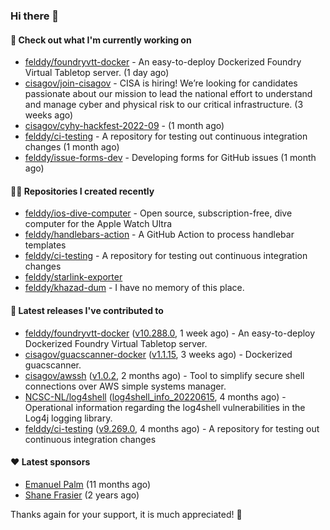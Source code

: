 ### Hi there 👋

#### 👷 Check out what I'm currently working on

- [felddy/foundryvtt-docker](https://github.com/felddy/foundryvtt-docker) - An easy-to-deploy Dockerized Foundry Virtual Tabletop server. (1 day ago)
- [cisagov/join-cisagov](https://github.com/cisagov/join-cisagov) - CISA is hiring! We’re looking for candidates passionate about our mission to lead the national effort to understand and manage cyber and physical risk to our critical infrastructure. (3 weeks ago)
- [cisagov/cyhy-hackfest-2022-09](https://github.com/cisagov/cyhy-hackfest-2022-09) -  (1 month ago)
- [felddy/ci-testing](https://github.com/felddy/ci-testing) - A repository for testing out continuous integration changes (1 month ago)
- [felddy/issue-forms-dev](https://github.com/felddy/issue-forms-dev) - Developing forms for GitHub issues (1 month ago)

#### 👨‍💻 Repositories I created recently

- [felddy/ios-dive-computer](https://github.com/felddy/ios-dive-computer) - Open source, subscription-free, dive computer for the Apple Watch Ultra
- [felddy/handlebars-action](https://github.com/felddy/handlebars-action) - A GitHub Action to process handlebar templates
- [felddy/ci-testing](https://github.com/felddy/ci-testing) - A repository for testing out continuous integration changes
- [felddy/starlink-exporter](https://github.com/felddy/starlink-exporter)
- [felddy/khazad-dum](https://github.com/felddy/khazad-dum) - I have no memory of this place.

#### 🚀 Latest releases I've contributed to

- [felddy/foundryvtt-docker](https://github.com/felddy/foundryvtt-docker) ([v10.288.0](https://github.com/felddy/foundryvtt-docker/releases/tag/v10.288.0), 1 week ago) - An easy-to-deploy Dockerized Foundry Virtual Tabletop server.
- [cisagov/guacscanner-docker](https://github.com/cisagov/guacscanner-docker) ([v1.1.15](https://github.com/cisagov/guacscanner-docker/releases/tag/v1.1.15), 3 weeks ago) - Dockerized guacscanner.
- [cisagov/awssh](https://github.com/cisagov/awssh) ([v1.0.2](https://github.com/cisagov/awssh/releases/tag/v1.0.2), 2 months ago) - Tool to simplify secure shell connections over AWS simple systems manager.
- [NCSC-NL/log4shell](https://github.com/NCSC-NL/log4shell) ([log4shell_info_20220615](https://github.com/NCSC-NL/log4shell/releases/tag/log4shell_info_20220615), 4 months ago) - Operational information regarding the log4shell vulnerabilities in the Log4j logging library.
- [felddy/ci-testing](https://github.com/felddy/ci-testing) ([v9.269.0](https://github.com/felddy/ci-testing/releases/tag/v9.269.0), 4 months ago) - A repository for testing out continuous integration changes

#### ❤️ Latest sponsors
- [Emanuel Palm](https://github.com/PalmEmanuel) (11 months ago)
- [Shane Frasier](https://github.com/jsf9k) (2 years ago)

Thanks again for your support, it is much appreciated! 🙏
